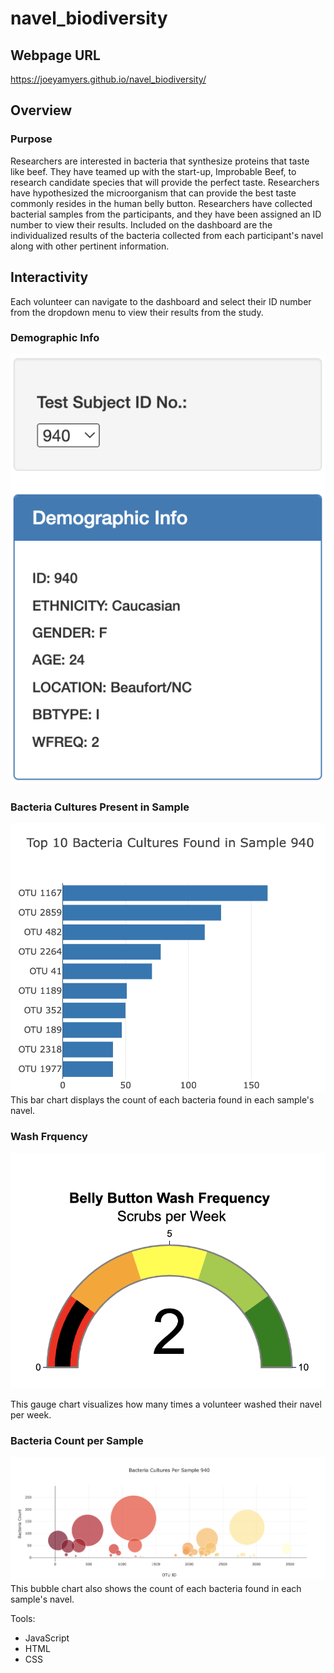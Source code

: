 # navel_biodiversity

## Webpage URL
https://joeyamyers.github.io/navel_biodiversity/

## Overview
### Purpose
Researchers are interested in bacteria that synthesize proteins that taste like beef. They have teamed up with the start-up, Improbable Beef, to research candidate species that will provide the perfect taste. Researchers have hypothesized the microorganism that can provide the best taste commonly resides in the human belly button. Researchers have collected bacterial samples from the participants, and they have been assigned an ID number to view their results. Included on the dashboard are the individualized results of the bacteria collected from each participant's navel along with other pertinent information.

## Interactivity
Each volunteer can navigate to the dashboard and select their ID number from the dropdown menu to view their results from the study.
### Demographic Info
![](analysis/subjectInfo.png) <br> 

### Bacteria Cultures Present in Sample
![](analysis/histogram.png) <br> 
This bar chart displays the count of each bacteria found in each sample's navel.

### Wash Frquency
![](analysis/gaugeChart.png) <br> 

This gauge chart visualizes how many times a volunteer washed their navel per week.
### Bacteria Count per Sample

![](analysis/bubbleChart.png) <br> 
This bubble chart also shows the count of each bacteria found in each sample's navel.


Tools:
* JavaScript
* HTML
* CSS

